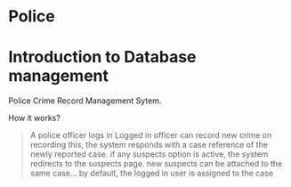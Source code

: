 # Police
# Introduction to Database management
Police Crime Record Management Sytem.

How it works?
 > A police officer logs in
 > Logged in officer can record new crime
 > on recording this, the system responds with a case reference of the newly reported case.
 > if any suspects option is active, the system redirects to the suspects page.
 > new suspects can be attached to the same case...
 > by default, the logged in user is assigned to the case